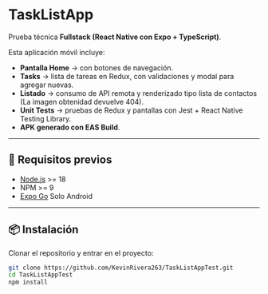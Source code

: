 #  TaskListApp

Prueba técnica **Fullstack (React Native con Expo + TypeScript)**.  

Esta aplicación móvil incluye:
- **Pantalla Home** → con botones de navegación.  
- **Tasks** → lista de tareas en Redux, con validaciones y modal para agregar nuevas.  
- **Listado** → consumo de API remota y renderizado tipo lista de contactos (La imagen obtenidad devuelve 404).  
- **Unit Tests** → pruebas de Redux y pantallas con Jest + React Native Testing Library.  
- **APK generado con EAS Build**.  

---

## 🚀 Requisitos previos

- [Node.js](https://nodejs.org/) >= 18  
- NPM >= 9  
- [Expo Go](https://play.google.com/store/apps/details?id=host.exp.exponent) Solo Android
  


---

## 📦 Instalación

Clonar el repositorio y entrar en el proyecto:

```bash
git clone https://github.com/KevinRivera263/TaskListAppTest.git
cd TaskListAppTest
npm install


